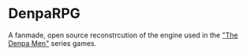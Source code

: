 # DenpaRPG
 A fanmade, open source reconstrcution of the engine used in the ["The Denpa Men"]() series games.
